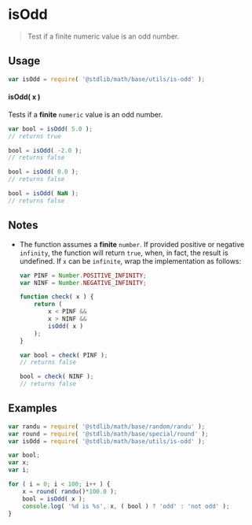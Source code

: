 # isOdd

> Test if a finite numeric value is an odd number.


<section class="usage">

## Usage

``` javascript
var isOdd = require( '@stdlib/math/base/utils/is-odd' );
```

#### isOdd( x )

Tests if a __finite__ `numeric` value is an odd number.

``` javascript
var bool = isOdd( 5.0 );
// returns true

bool = isOdd( -2.0 );
// returns false

bool = isOdd( 0.0 );
// returns false

bool = isOdd( NaN );
// returns false
```

</section>

<!-- /.usage -->


<section class="notes">

## Notes

* The function assumes a __finite__ `number`. If provided positive or negative `infinity`, the function will return `true`, when, in fact, the result is undefined. If `x` can be `infinite`, wrap the implementation as follows:

  ``` javascript
  var PINF = Number.POSITIVE_INFINITY;
  var NINF = Number.NEGATIVE_INFINITY;

  function check( x ) {
      return (
          x < PINF &&
          x > NINF &&
          isOdd( x )
      );
  }

  var bool = check( PINF );
  // returns false

  bool = check( NINF );
  // returns false
  ```

</section>

<!-- /.notes -->


<section class="examples">

## Examples

``` javascript
var randu = require( '@stdlib/math/base/random/randu' );
var round = require( '@stdlib/math/base/special/round' );
var isOdd = require( '@stdlib/math/base/utils/is-odd' );

var bool;
var x;
var i;

for ( i = 0; i < 100; i++ ) {
    x = round( randu()*100.0 );
    bool = isOdd( x );
    console.log( '%d is %s', x, ( bool ) ? 'odd' : 'not odd' );
}
```

</section>

<!-- /.examples -->


<section class="links">

</section>

<!-- /.links -->
